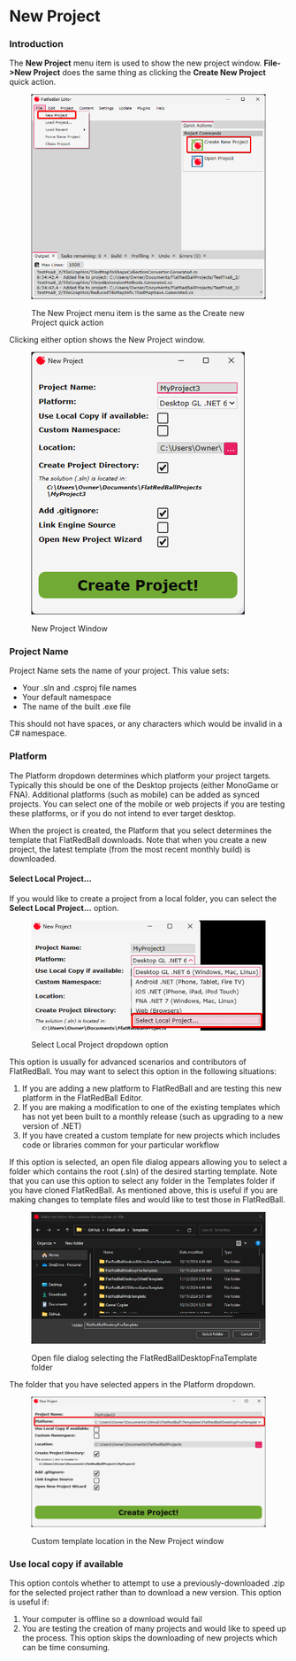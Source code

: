 # New Project

### Introduction

The **New Project** menu item is used to show the new project window. **File->New Project** does the same thing as clicking the **Create New Project** quick action.

<figure><img src="../../../.gitbook/assets/image.png" alt=""><figcaption><p>The New Project menu item is the same as the Create new Project quick action</p></figcaption></figure>

Clicking either option shows the New Project window.

<figure><img src="../../../.gitbook/assets/image (1).png" alt=""><figcaption><p>New Project Window</p></figcaption></figure>

### Project Name

Project Name sets the name of your project. This value sets:

* Your .sln and .csproj file names
* Your default namespace
* The name of the built .exe file

This should not have spaces, or any characters which would be invalid in a C# namespace.

### Platform

The Platform dropdown determines which platform your project targets. Typically this should be one of the Desktop projects (either MonoGame or FNA). Additional platforms (such as mobile) can be added as synced projects. You can select one of the mobile or web projects if you are testing these platforms, or if you do not intend to ever target desktop.

When the project is created, the Platform that you select determines the template that FlatRedBall downloads. Note that when you create a new project, the latest template (from the most recent monthly build) is downloaded.

#### Select Local Project...

If you would like to create a project from a local folder, you can select the **Select Local Project...** option.

<figure><img src="../../../.gitbook/assets/image (2).png" alt=""><figcaption><p>Select Local Project dropdown option</p></figcaption></figure>

This option is usually for advanced scenarios and contributors of FlatRedBall. You may want to select this option in the following situations:

1. If you are adding a new platform to FlatRedBall and are testing this new platform in the FlatRedBall Editor.
2. If you are making a modification to one of the existing templates which has not yet been built to a monthly release (such as upgrading to a new version of .NET)
3. If you have created a custom template for new projects which includes code or libraries common for your particular workflow

If this option is selected, an open file dialog appears allowing you to select a folder which contains the root (.sln) of the desired starting template. Note that you can use this option to select any folder in the Templates folder if you have cloned FlatRedBall. As mentioned above, this is useful if you are making changes to template files and would like to test those in FlatRedBall.

<figure><img src="../../../.gitbook/assets/image (4).png" alt=""><figcaption><p>Open file dialog selecting the FlatRedBallDesktopFnaTemplate folder</p></figcaption></figure>

The folder that you have selected appers in the Platform dropdown.

<figure><img src="../../../.gitbook/assets/image (355).png" alt=""><figcaption><p>Custom template location in the New Project window</p></figcaption></figure>

### Use local copy if available

This option contols whether to attempt to use a previously-downloaded .zip for the selected project rather than to download a new version. This option is useful if:

1. Your computer is offline so a download would fail
2. You are testing the creation of many projects and would like to speed up the process. This option skips the downloading of new projects which can be time consuming.
